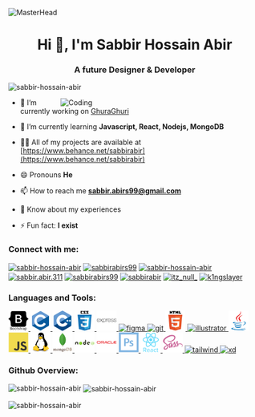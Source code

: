 ![MasterHead](https://media.licdn.com/dms/image/C5616AQGJhGy_ckfO7A/profile-displaybackgroundimage-shrink_350_1400/0/1593323936160?e=1682553600&v=beta&t=5m_fPBr6Mw-Jfk3XWEhpq9mI8Fr153rbl4bmURpho2k)
<h1 align="center">Hi 👋, I'm Sabbir Hossain Abir</h1>
<h3 align="center">A future Designer & Developer</h3>

<p align="left"> <img src="https://komarev.com/ghpvc/?username=sabbir-hossain-abir&label=Profile%20views&color=0e75b6&style=flat" alt="sabbir-hossain-abir" /> </p>
<img align="right" alt="Coding" width="400" src="https://i.pinimg.com/originals/54/c9/af/54c9af226721e95539a5cd9592d635bb.gif">

- 🔭 I’m currently working on [GhuraGhuri](https://github.com/sabbir-hossain-abir/GhoraGhuri-A-tour-management-service)

- 🌱 I’m currently learning **Javascript, React, Nodejs, MongoDB**

- 👨‍💻 All of my projects are available at [https://www.behance.net/sabbirabir](https://www.behance.net/sabbirabir)

- 😄 Pronouns **He**

- 📫 How to reach me **sabbir.abirs99@gmail.com**

- 📄 Know about my experiences 

- ⚡ Fun fact: **I exist**

<h3 align="left">Connect with me:</h3>
<p align="left">
<a href="https://dev.to/sabbir-hossain-abir" target="blank"><img align="center" src="https://raw.githubusercontent.com/rahuldkjain/github-profile-readme-generator/master/src/images/icons/Social/devto.svg" alt="sabbir-hossain-abir" height="30" width="40" /></a>
<a href="https://twitter.com/sabbirabirs99" target="blank"><img align="center" src="https://raw.githubusercontent.com/rahuldkjain/github-profile-readme-generator/master/src/images/icons/Social/twitter.svg" alt="sabbirabirs99" height="30" width="40" /></a>
<a href="https://linkedin.com/in/sabbir-hossain-abir" target="blank"><img align="center" src="https://raw.githubusercontent.com/rahuldkjain/github-profile-readme-generator/master/src/images/icons/Social/linked-in-alt.svg" alt="sabbir-hossain-abir" height="30" width="40" /></a>
<a href="https://fb.com/sabbir.abir.311" target="blank"><img align="center" src="https://raw.githubusercontent.com/rahuldkjain/github-profile-readme-generator/master/src/images/icons/Social/facebook.svg" alt="sabbir.abir.311" height="30" width="40" /></a>
<a href="https://dribbble.com/sabbirabirs99" target="blank"><img align="center" src="https://raw.githubusercontent.com/rahuldkjain/github-profile-readme-generator/master/src/images/icons/Social/dribbble.svg" alt="sabbirabirs99" height="30" width="40" /></a>
<a href="https://www.behance.net/sabbirabir" target="blank"><img align="center" src="https://raw.githubusercontent.com/rahuldkjain/github-profile-readme-generator/master/src/images/icons/Social/behance.svg" alt="sabbirabir" height="30" width="40" /></a>
<a href="https://www.hackerrank.com/itz_null_" target="blank"><img align="center" src="https://raw.githubusercontent.com/rahuldkjain/github-profile-readme-generator/master/src/images/icons/Social/hackerrank.svg" alt="itz_null_" height="30" width="40" /></a>
<a href="https://auth.geeksforgeeks.org/user/k1ngslayer" target="blank"><img align="center" src="https://raw.githubusercontent.com/rahuldkjain/github-profile-readme-generator/master/src/images/icons/Social/geeks-for-geeks.svg" alt="k1ngslayer" height="30" width="40" /></a>
</p>

<h3 align="left">Languages and Tools:</h3>
<p align="left"> <a href="https://getbootstrap.com" target="_blank" rel="noreferrer"> <img src="https://raw.githubusercontent.com/devicons/devicon/master/icons/bootstrap/bootstrap-plain-wordmark.svg" alt="bootstrap" width="40" height="40"/> </a> <a href="https://www.cprogramming.com/" target="_blank" rel="noreferrer"> <img src="https://raw.githubusercontent.com/devicons/devicon/master/icons/c/c-original.svg" alt="c" width="40" height="40"/> </a> <a href="https://www.w3schools.com/cpp/" target="_blank" rel="noreferrer"> <img src="https://raw.githubusercontent.com/devicons/devicon/master/icons/cplusplus/cplusplus-original.svg" alt="cplusplus" width="40" height="40"/> </a> <a href="https://www.w3schools.com/css/" target="_blank" rel="noreferrer"> <img src="https://raw.githubusercontent.com/devicons/devicon/master/icons/css3/css3-original-wordmark.svg" alt="css3" width="40" height="40"/> </a> <a href="https://expressjs.com" target="_blank" rel="noreferrer"> <img src="https://raw.githubusercontent.com/devicons/devicon/master/icons/express/express-original-wordmark.svg" alt="express" width="40" height="40"/> </a> <a href="https://www.figma.com/" target="_blank" rel="noreferrer"> <img src="https://www.vectorlogo.zone/logos/figma/figma-icon.svg" alt="figma" width="40" height="40"/> </a> <a href="https://git-scm.com/" target="_blank" rel="noreferrer"> <img src="https://www.vectorlogo.zone/logos/git-scm/git-scm-icon.svg" alt="git" width="40" height="40"/> </a> <a href="https://www.w3.org/html/" target="_blank" rel="noreferrer"> <img src="https://raw.githubusercontent.com/devicons/devicon/master/icons/html5/html5-original-wordmark.svg" alt="html5" width="40" height="40"/> </a> <a href="https://www.adobe.com/in/products/illustrator.html" target="_blank" rel="noreferrer"> <img src="https://www.vectorlogo.zone/logos/adobe_illustrator/adobe_illustrator-icon.svg" alt="illustrator" width="40" height="40"/> </a> <a href="https://www.java.com" target="_blank" rel="noreferrer"> <img src="https://raw.githubusercontent.com/devicons/devicon/master/icons/java/java-original.svg" alt="java" width="40" height="40"/> </a> <a href="https://developer.mozilla.org/en-US/docs/Web/JavaScript" target="_blank" rel="noreferrer"> <img src="https://raw.githubusercontent.com/devicons/devicon/master/icons/javascript/javascript-original.svg" alt="javascript" width="40" height="40"/> </a> <a href="https://www.linux.org/" target="_blank" rel="noreferrer"> <img src="https://raw.githubusercontent.com/devicons/devicon/master/icons/linux/linux-original.svg" alt="linux" width="40" height="40"/> </a> <a href="https://www.mongodb.com/" target="_blank" rel="noreferrer"> <img src="https://raw.githubusercontent.com/devicons/devicon/master/icons/mongodb/mongodb-original-wordmark.svg" alt="mongodb" width="40" height="40"/> </a> <a href="https://nodejs.org" target="_blank" rel="noreferrer"> <img src="https://raw.githubusercontent.com/devicons/devicon/master/icons/nodejs/nodejs-original-wordmark.svg" alt="nodejs" width="40" height="40"/> </a> <a href="https://www.oracle.com/" target="_blank" rel="noreferrer"> <img src="https://raw.githubusercontent.com/devicons/devicon/master/icons/oracle/oracle-original.svg" alt="oracle" width="40" height="40"/> </a> <a href="https://www.photoshop.com/en" target="_blank" rel="noreferrer"> <img src="https://raw.githubusercontent.com/devicons/devicon/master/icons/photoshop/photoshop-line.svg" alt="photoshop" width="40" height="40"/> </a> <a href="https://reactjs.org/" target="_blank" rel="noreferrer"> <img src="https://raw.githubusercontent.com/devicons/devicon/master/icons/react/react-original-wordmark.svg" alt="react" width="40" height="40"/> </a> <a href="https://sass-lang.com" target="_blank" rel="noreferrer"> <img src="https://raw.githubusercontent.com/devicons/devicon/master/icons/sass/sass-original.svg" alt="sass" width="40" height="40"/> </a> <a href="https://tailwindcss.com/" target="_blank" rel="noreferrer"> <img src="https://www.vectorlogo.zone/logos/tailwindcss/tailwindcss-icon.svg" alt="tailwind" width="40" height="40"/> </a> <a href="https://www.adobe.com/products/xd.html" target="_blank" rel="noreferrer"> <img src="https://cdn.worldvectorlogo.com/logos/adobe-xd.svg" alt="xd" width="40" height="40"/> </a> </p>

<h3 align="left">Github Overview:</h3>
<p><img align="left" src="https://github-readme-stats.vercel.app/api/top-langs?username=sabbir-hossain-abir&show_icons=true&locale=en&layout=compact" alt="sabbir-hossain-abir" /></p>

<p>&nbsp;<img align="center" src="https://github-readme-stats.vercel.app/api?username=sabbir-hossain-abir&show_icons=true&locale=en" alt="sabbir-hossain-abir" /></p>
<p><img align="center" src="https://github-readme-streak-stats.herokuapp.com/?user=sabbir-hossain-abir&" alt="sabbir-hossain-abir" /></p>
